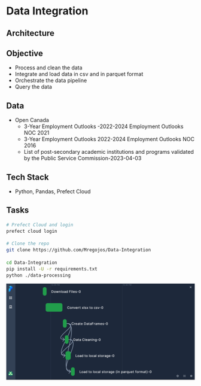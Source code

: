 # Data Integration

## Architecture

## Objective
* Process and clean the data
* Integrate and load data in csv and in parquet format
* Orchestrate the data pipeline
* Query the data

## Data
* Open Canada 
  * 3-Year Employment Outlooks -2022-2024 Employment Outlooks NOC 2021
  * 3-Year Employment Outlooks 2022-2024 Employment Outlooks NOC 2016
  * List of post-secondary academic institutions and programs validated by the Public Service Commission-2023-04-03
  
## Tech Stack
* Python, Pandas, Prefect Cloud

## Tasks
```sh
# Prefect Cloud and login
prefect cloud login

# Clone the repo
git clone https://github.com/Mregojos/Data-Integration

cd Data-Integration
pip install -U -r requirements.txt
python ./data-processing
```

![Prefect Cloud](https://github.com/Mregojos/Data-Integration/blob/main/images/Prefect%20Cloud%20v2.png)

